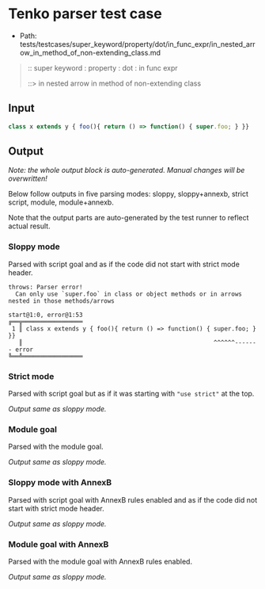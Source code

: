 # Tenko parser test case

- Path: tests/testcases/super_keyword/property/dot/in_func_expr/in_nested_arrow_in_method_of_non-extending_class.md

> :: super keyword : property : dot : in func expr
>
> ::> in nested arrow in method of non-extending class

## Input

`````js
class x extends y { foo(){ return () => function() { super.foo; } }}
`````

## Output

_Note: the whole output block is auto-generated. Manual changes will be overwritten!_

Below follow outputs in five parsing modes: sloppy, sloppy+annexb, strict script, module, module+annexb.

Note that the output parts are auto-generated by the test runner to reflect actual result.

### Sloppy mode

Parsed with script goal and as if the code did not start with strict mode header.

`````
throws: Parser error!
  Can only use `super.foo` in class or object methods or in arrows nested in those methods/arrows

start@1:0, error@1:53
╔══╦═════════════════
 1 ║ class x extends y { foo(){ return () => function() { super.foo; } }}
   ║                                                      ^^^^^^------- error
╚══╩═════════════════

`````

### Strict mode

Parsed with script goal but as if it was starting with `"use strict"` at the top.

_Output same as sloppy mode._

### Module goal

Parsed with the module goal.

_Output same as sloppy mode._

### Sloppy mode with AnnexB

Parsed with script goal with AnnexB rules enabled and as if the code did not start with strict mode header.

_Output same as sloppy mode._

### Module goal with AnnexB

Parsed with the module goal with AnnexB rules enabled.

_Output same as sloppy mode._

